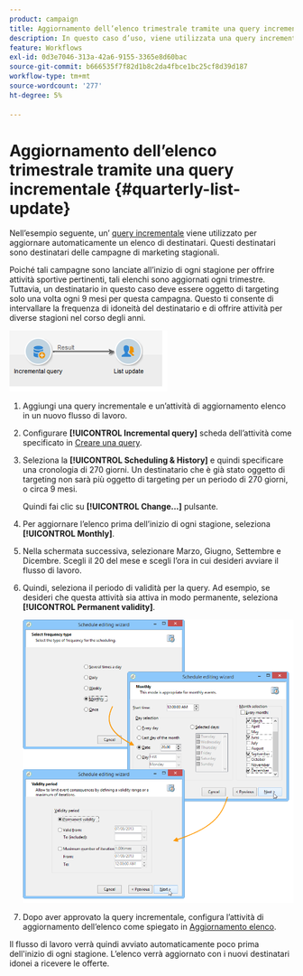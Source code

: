 ```yaml
---
product: campaign
title: Aggiornamento dell’elenco trimestrale tramite una query incrementale
description: In questo caso d’uso, viene utilizzata una query incrementale per aggiornare automaticamente un elenco di destinatari
feature: Workflows
exl-id: 0d3e7046-313a-42a6-9155-3365e8d60bac
source-git-commit: b666535f7f82d1b8c2da4fbce1bc25cf8d39d187
workflow-type: tm+mt
source-wordcount: '277'
ht-degree: 5%

---
```


# Aggiornamento dell’elenco trimestrale tramite una query incrementale {#quarterly-list-update}



Nell’esempio seguente, un’ [query incrementale](incremental-query.md) viene utilizzato per aggiornare automaticamente un elenco di destinatari. Questi destinatari sono destinatari delle campagne di marketing stagionali.

Poiché tali campagne sono lanciate all’inizio di ogni stagione per offrire attività sportive pertinenti, tali elenchi sono aggiornati ogni trimestre. Tuttavia, un destinatario in questo caso deve essere oggetto di targeting solo una volta ogni 9 mesi per questa campagna. Questo ti consente di intervallare la frequenza di idoneità del destinatario e di offrire attività per diverse stagioni nel corso degli anni.

![](assets/incremental_query_example.png)

1. Aggiungi una query incrementale e un’attività di aggiornamento elenco in un nuovo flusso di lavoro.
1. Configurare **[!UICONTROL Incremental query]** scheda dell’attività come specificato in [Creare una query](query.md#creating-a-query).
1. Seleziona la **[!UICONTROL Scheduling & History]** e quindi specificare una cronologia di 270 giorni. Un destinatario che è già stato oggetto di targeting non sarà più oggetto di targeting per un periodo di 270 giorni, o circa 9 mesi.

   Quindi fai clic su **[!UICONTROL Change...]** pulsante.

1. Per aggiornare l’elenco prima dell’inizio di ogni stagione, seleziona **[!UICONTROL Monthly]**.
1. Nella schermata successiva, selezionare Marzo, Giugno, Settembre e Dicembre. Scegli il 20 del mese e scegli l’ora in cui desideri avviare il flusso di lavoro.
1. Quindi, seleziona il periodo di validità per la query. Ad esempio, se desideri che questa attività sia attiva in modo permanente, seleziona **[!UICONTROL Permanent validity]**.

   ![](assets/incremental_query_example_2.png)

1. Dopo aver approvato la query incrementale, configura l’attività di aggiornamento dell’elenco come spiegato in [Aggiornamento elenco](list-update.md).

Il flusso di lavoro verrà quindi avviato automaticamente poco prima dell&#39;inizio di ogni stagione. L’elenco verrà aggiornato con i nuovi destinatari idonei a ricevere le offerte.

